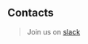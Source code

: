 ## Contacts

> Join us on <a href="//join.slack.com/t/ng-sq-ui/shared_invite/enQtNDE1MTkxNTA4MDUzLTc3N2NkNmM0Y2U0NGE1ZmQ1MDhkZjRjOGM1YzQwZTU5NjE2MmZlZjFlN2ZiNzM0OTdhNzBiYzY4MzY0YzdmOTQ">slack</a>
